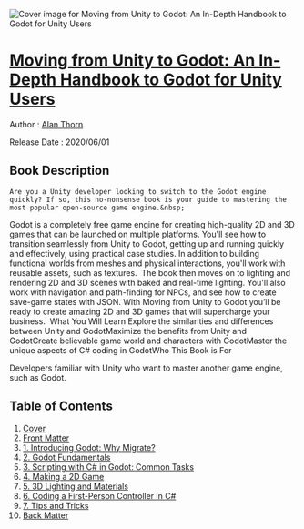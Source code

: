 ![Cover image for Moving from Unity to Godot: An In-Depth Handbook to Godot for Unity Users](https://imgdetail.ebookreading.net/cover/cover/20200920/EB9781484259085.jpg)

[Moving from Unity to Godot: An In-Depth Handbook to Godot for Unity Users](https://ebookreading.net/view/book/Moving+from+Unity+to+Godot%3A+An+In-Depth+Handbook+to+Godot+for+Unity+Users-EB9781484259085_1.html "Moving from Unity to Godot: An In-Depth Handbook to Godot for Unity Users")
====================================================================================================================

Author : [Alan Thorn](https://ebookreading.net/search/author/Alan+Thorn)

Release Date : 2020/06/01

Book Description
-----------------


    
    Are you a Unity developer looking to switch to the Godot engine quickly? If so, this no-nonsense book is your guide to mastering the most popular open-source game engine.&nbsp;
Godot is a completely free game engine for creating high-quality 2D and 3D games that can be launched on multiple platforms. You'll see how to transition seamlessly from Unity to Godot, getting up and running quickly and effectively, using practical case studies. In addition to building functional worlds from meshes and physical interactions, you'll work with reusable assets, such as textures.&nbsp;
The book then moves on to lighting and rendering 2D and 3D scenes with baked and real-time lighting. You'll also work with navigation and path-finding for NPCs, and see how to create save-game states with JSON. With Moving from Unity to Godot you’ll be ready to create amazing 2D and 3D games that will supercharge your business.&nbsp;
What You Will Learn
Explore the similarities and differences between Unity and GodotMaximize the benefits from Unity and GodotCreate believable game world and characters with GodotMaster the unique aspects of C# coding in GodotWho This Book is For


Developers familiar with Unity who want to master another game engine, such as Godot.
  
  

Table of Contents
-----------------

1. [Cover](https://ebookreading.net/view/book/Moving+from+Unity+to+Godot%3A+An+In-Depth+Handbook+to+Godot+for+Unity+Users-EB9781484259085_1.html)
1. [Front Matter](https://ebookreading.net/view/book/Moving+from+Unity+to+Godot%3A+An+In-Depth+Handbook+to+Godot+for+Unity+Users-EB9781484259085_2.html)
1. [1.&nbsp;Introducing Godot: Why Migrate?](https://ebookreading.net/view/book/Moving+from+Unity+to+Godot%3A+An+In-Depth+Handbook+to+Godot+for+Unity+Users-EB9781484259085_3.html)
1. [2.&nbsp;Godot Fundamentals](https://ebookreading.net/view/book/Moving+from+Unity+to+Godot%3A+An+In-Depth+Handbook+to+Godot+for+Unity+Users-EB9781484259085_4.html)
1. [3.&nbsp;Scripting with C# in Godot: Common Tasks](https://ebookreading.net/view/book/Moving+from+Unity+to+Godot%3A+An+In-Depth+Handbook+to+Godot+for+Unity+Users-EB9781484259085_5.html)
1. [4.&nbsp;Making a 2D Game](https://ebookreading.net/view/book/Moving+from+Unity+to+Godot%3A+An+In-Depth+Handbook+to+Godot+for+Unity+Users-EB9781484259085_6.html)
1. [5.&nbsp;3D Lighting and Materials](https://ebookreading.net/view/book/Moving+from+Unity+to+Godot%3A+An+In-Depth+Handbook+to+Godot+for+Unity+Users-EB9781484259085_7.html)
1. [6.&nbsp;Coding a First-Person Controller in C#](https://ebookreading.net/view/book/Moving+from+Unity+to+Godot%3A+An+In-Depth+Handbook+to+Godot+for+Unity+Users-EB9781484259085_8.html)
1. [7.&nbsp;Tips and Tricks](https://ebookreading.net/view/book/Moving+from+Unity+to+Godot%3A+An+In-Depth+Handbook+to+Godot+for+Unity+Users-EB9781484259085_9.html)
1. [Back Matter](https://ebookreading.net/view/book/Moving+from+Unity+to+Godot%3A+An+In-Depth+Handbook+to+Godot+for+Unity+Users-EB9781484259085_10.html)
